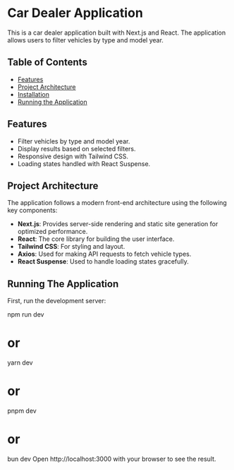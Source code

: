 # Car Dealer Application

This is a car dealer application built with Next.js and React. The application allows users to filter vehicles by type and model year.

## Table of Contents

- [Features](#features)
- [Project Architecture](#project-architecture)
- [Installation](#installation)
- [Running the Application](#running-the-application)

## Features

- Filter vehicles by type and model year.
- Display results based on selected filters.
- Responsive design with Tailwind CSS.
- Loading states handled with React Suspense.

## Project Architecture

The application follows a modern front-end architecture using the following key components:

- **Next.js**: Provides server-side rendering and static site generation for optimized performance.
- **React**: The core library for building the user interface.
- **Tailwind CSS**: For styling and layout.
- **Axios**: Used for making API requests to fetch vehicle types.
- **React Suspense**: Used to handle loading states gracefully.

## Running The Application

First, run the development server:

npm run dev

# or

yarn dev

# or

pnpm dev

# or

bun dev
Open http://localhost:3000 with your browser to see the result.
